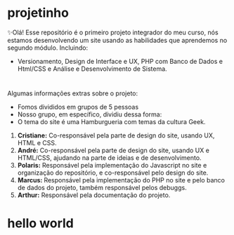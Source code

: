 # projetinho
✨Olá! Esse repositório é o primeiro projeto integrador do meu curso, nós estamos desenvolvendo um site usando as habilidades que aprendemos no segundo módulo.
Incluindo: 
<ul><li>Versionamento, Design de Interface e UX, PHP com Banco de Dados e Html/CSS e Análise e Desenvolvimento de Sistema.</li></ul>
<h1></h1>
Algumas informações extras sobre o projeto:
<ul><li>Fomos divididos em grupos de 5 pessoas</li>
<li>Nosso grupo, em específico, dividiu dessa forma:</li>
<li>O tema do site é uma Hamburgueria com temas da cultura Geek.</li>
</ul>
<ol>
  <li><strong>Cristiane:</strong> Co-responsável pela parte de design do site, usando UX, HTML e CSS.</li>
<li><strong>André:</strong> Co-responsável pela parte de design do site, usando UX e HTML/CSS, ajudando na parte de ideias e de desenvolvimento. </li>
<li><strong>Polaris:</strong> Responsável pela implementação do Javascript no site e organização do repositório, e co-responsável pelo design do site.</li>
<li><strong>Marcus: </strong> Responsável pela implementação do PHP no site e pelo banco de dados do projeto, também responsável pelos debuggs. </li>
<li><strong>Arthur:</strong> Responsável pela documentação do projeto.</li>
</ol>
<h1>hello world</h1>
